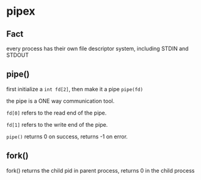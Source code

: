 # pipex

## Fact

every process has their own file descriptor system, including STDIN and STDOUT 

## pipe()

first initialize a `int fd[2]`, then make it a pipe `pipe(fd)`

the pipe is a ONE way communication tool.

`fd[0]` refers to the read end of the pipe.

`fd[1]` refers to the write end of the pipe.

`pipe()` returns 0 on success, returns -1 on error.

## fork()

fork() returns the child pid in parent process, returns 0 in the child process

